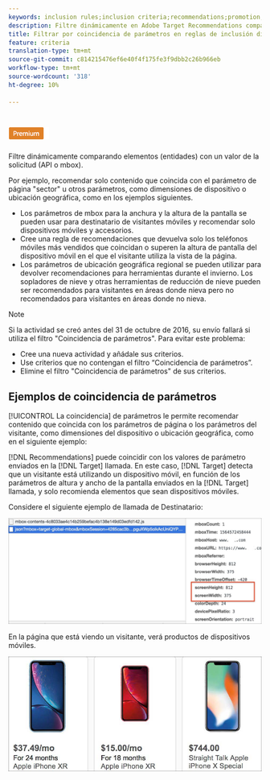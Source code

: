 ```yaml
---
keywords: inclusion rules;inclusion criteria;recommendations;promotion;promotions;dynamic filtering;dynamic;parameter matching
description: Filtre dinámicamente en Adobe Target Recommendations comparando elementos (entidades) con un valor de la solicitud (API o mbox).
title: Filtrar por coincidencia de parámetros en reglas de inclusión dinámica en Adobe Target Recommendations
feature: criteria
translation-type: tm+mt
source-git-commit: c814215476ef6e40f4f175fe3f9dbb2c26b966eb
workflow-type: tm+mt
source-wordcount: '318'
ht-degree: 10%

---
```



# ![Coincidencia de parámetros PREMIUM](/help/assets/premium.png)

Filtre dinámicamente comparando elementos (entidades) con un valor de la solicitud (API o mbox).

Por ejemplo, recomendar solo contenido que coincida con el parámetro de página &quot;sector&quot; u otros parámetros, como dimensiones de dispositivo o ubicación geográfica, como en los ejemplos siguientes.

* Los parámetros de mbox para la anchura y la altura de la pantalla se pueden usar para destinatario de visitantes móviles y recomendar solo dispositivos móviles y accesorios.
* Cree una regla de recomendaciones que devuelva solo los teléfonos móviles más vendidos que coincidan o superen la altura de pantalla del dispositivo móvil en el que el visitante utiliza la vista de la página.
* Los parámetros de ubicación geográfica regional se pueden utilizar para devolver recomendaciones para herramientas durante el invierno. Los sopladores de nieve y otras herramientas de reducción de nieve pueden ser recomendados para visitantes en áreas donde nieva pero no recomendados para visitantes en áreas donde no nieva.

>[!NOTE]
>
>Si la actividad se creó antes del 31 de octubre de 2016, su envío fallará si utiliza el filtro &quot;Coincidencia de parámetros&quot;. Para evitar este problema:
>
>* Cree una nueva actividad y añádale sus criterios.
>* Use criterios que no contengan el filtro “Coincidencia de parámetros”.
>* Elimine el filtro &quot;Coincidencia de parámetros&quot; de sus criterios.


## Ejemplos de coincidencia de parámetros

[!UICONTROL La coincidencia] de parámetros le permite recomendar contenido que coincida con los parámetros de página o los parámetros del visitante, como dimensiones del dispositivo o ubicación geográfica, como en el siguiente ejemplo:

[!DNL Recommendations] puede coincidir con los valores de parámetro enviados en la [!DNL Target] llamada. En este caso, [!DNL Target] detecta que un visitante está utilizando un dispositivo móvil, en función de los parámetros de altura y ancho de la pantalla enviados en la [!DNL Target] llamada, y solo recomienda elementos que sean dispositivos móviles.

Considere el siguiente ejemplo de llamada de Destinatario:

![Llamada de destinatario](/help/c-recommendations/c-algorithms/assets/example-target-call-2.png)

En la página que está viendo un visitante, verá productos de dispositivos móviles.

![Productos de dispositivos móviles](/help/c-recommendations/c-algorithms/assets/phones.png)
